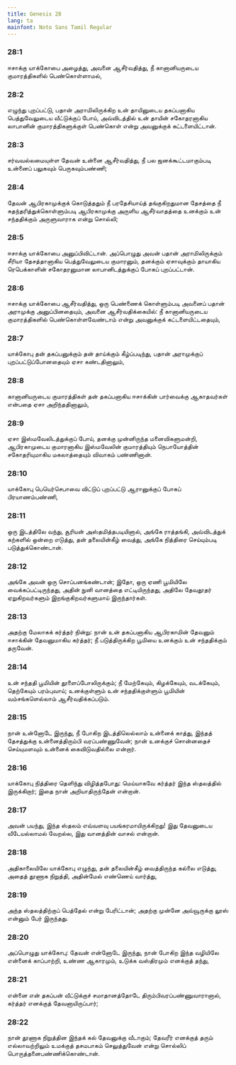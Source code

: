 ```yaml
---
title: Genesis 28
lang: ta
mainfont: Noto Sans Tamil Regular
---
```


###  28:1

ஈசாக்கு யாக்கோபை அழைத்து, அவனை ஆசீர்வதித்து, நீ கானானியருடைய குமாரத்திகளில் பெண்கொள்ளாமல்,

###  28:2

எழுந்து புறப்பட்டு, பதான் அராமிலிருக்கிற உன் தாயினுடைய தகப்பனாகிய பெத்துவேலுடைய வீட்டுக்குப் போய், அவ்விடத்தில் உன் தாயின் சகோதரனாகிய லாபானின் குமாரத்திகளுக்குள் பெண்கொள் என்று அவனுக்குக் கட்டளையிட்டான்.

###  28:3

சர்வவல்லமையுள்ள தேவன் உன்னை ஆசீர்வதித்து, நீ பல ஜனக்கூட்டமாகும்படி உன்னைப் பலுகவும் பெருகவும்பண்ணி;

###  28:4

தேவன் ஆபிரகாமுக்குக் கொடுத்ததும் நீ பரதேசியாய்த் தங்குகிறதுமான தேசத்தை நீ சுதந்தரித்துக்கொள்ளும்படி ஆபிரகாமுக்கு அருளிய ஆசீர்வாதத்தை உனக்கும் உன் சந்ததிக்கும் அருளுவாராக என்று சொல்லி;

###  28:5

ஈசாக்கு யாக்கோபை அனுப்பிவிட்டான். அப்பொழுது அவன் பதான் அராமிலிருக்கும் சீரியா தேசத்தானாகிய பெத்துவேலுடைய குமாரனும், தனக்கும் ஏசாவுக்கும் தாயாகிய ரெபெக்காளின் சகோதரனுமான லாபானிடத்துக்குப் போகப் புறப்பட்டான்.

###  28:6

ஈசாக்கு யாக்கோபை ஆசீர்வதித்து, ஒரு பெண்ணைக் கொள்ளும்படி அவனைப் பதான் அராமுக்கு அனுப்பினதையும், அவனை ஆசீர்வதிக்கையில்: நீ கானானியருடைய குமாரத்திகளில் பெண்கொள்ளவேண்டாம் என்று அவனுக்குக் கட்டளையிட்டதையும்,

###  28:7

யாக்கோபு தன் தகப்பனுக்கும் தன் தாய்க்கும் கீழ்ப்படிந்து, பதான் அராமுக்குப் புறப்பட்டுப்போனதையும் ஏசா கண்டதினாலும்,

###  28:8

கானானியருடைய குமாரத்திகள் தன் தகப்பனாகிய ஈசாக்கின் பார்வைக்கு ஆகாதவர்கள் என்பதை ஏசா அறிந்ததினாலும்,

###  28:9

ஏசா இஸ்மவேலிடத்துக்குப் போய், தனக்கு முன்னிருந்த மனைவிகளுமன்றி, ஆபிரகாமுடைய குமாரனாகிய இஸ்மவேலின் குமாரத்தியும் நெபாயோத்தின் சகோதரியுமாகிய மகலாத்தையும் விவாகம் பண்ணினான்.

###  28:10

யாக்கோபு பெயெர்செபாவை விட்டுப் புறப்பட்டு ஆரானுக்குப் போகப் பிரயாணம்பண்ணி,

###  28:11

ஒரு இடத்திலே வந்து, சூரியன் அஸ்தமித்தபடியினால், அங்கே ராத்தங்கி, அவ்விடத்துக் கற்களில் ஒன்றை எடுத்து, தன் தலையின்கீழ் வைத்து, அங்கே நித்திரை செய்யும்படி படுத்துக்கொண்டான்.

###  28:12

அங்கே அவன் ஒரு சொப்பனங்கண்டான்; இதோ, ஒரு ஏணி பூமியிலே வைக்கப்பட்டிருந்தது, அதின் நுனி வானத்தை எட்டியிருந்தது, அதிலே தேவதூதர் ஏறுகிறவர்களும் இறங்குகிறவர்களுமாய் இருந்தார்கள்.

###  28:13

அதற்கு மேலாகக் கர்த்தர் நின்று: நான் உன் தகப்பனாகிய ஆபிரகாமின் தேவனும் ஈசாக்கின் தேவனுமாகிய கர்த்தர்; நீ படுத்திருக்கிற பூமியை உனக்கும் உன் சந்ததிக்கும் தருவேன்.

###  28:14

உன் சந்ததி பூமியின் தூளைப்போலிருக்கும்; நீ மேற்கேயும், கிழக்கேயும், வடக்கேயும், தெற்கேயும் பரம்புவாய்; உனக்குள்ளும் உன் சந்ததிக்குள்ளும் பூமியின் வம்சங்களெல்லாம் ஆசீர்வதிக்கப்படும்.

###  28:15

நான் உன்னோடே இருந்து, நீ போகிற இடத்திலெல்லாம் உன்னைக் காத்து, இந்தத் தேசத்துக்கு உன்னைத்திரும்பி வரப்பண்ணுவேன்; நான் உனக்குச் சொன்னதைச் செய்யுமளவும் உன்னைக் கைவிடுவதில்லை என்றார்.

###  28:16

யாக்கோபு நித்திரை தெளிந்து விழித்தபோது: மெய்யாகவே கர்த்தர் இந்த ஸ்தலத்தில் இருக்கிறார்; இதை நான் அறியாதிருந்தேன் என்றான்.

###  28:17

அவன் பயந்து, இந்த ஸ்தலம் எவ்வளவு பயங்கரமாயிருக்கிறது! இது தேவனுடைய வீடேயல்லாமல் வேறல்ல, இது வானத்தின் வாசல் என்றான்.

###  28:18

அதிகாலையிலே யாக்கோபு எழுந்து, தன் தலையின்கீழ் வைத்திருந்த கல்லை எடுத்து, அதைத் தூணாக நிறுத்தி, அதின்மேல் எண்ணெய் வார்த்து,

###  28:19

அந்த ஸ்தலத்திற்குப் பெத்தேல் என்று பேரிட்டான்; அதற்கு முன்னே அவ்வூருக்கு லூஸ் என்னும் பேர் இருந்தது.

###  28:20

அப்பொழுது யாக்கோபு: தேவன் என்னோடே இருந்து, நான் போகிற இந்த வழியிலே என்னைக் காப்பாற்றி, உண்ண ஆகாரமும், உடுக்க வஸ்திரமும் எனக்குத் தந்து,

###  28:21

என்னை என் தகப்பன் வீட்டுக்குச் சமாதானத்தோடே திரும்பிவரப்பண்ணுவாரானால், கர்த்தர் எனக்குத் தேவனாயிருப்பார்;

###  28:22

நான் தூணாக நிறுத்தின இந்தக் கல் தேவனுக்கு வீடாகும்; தேவரீர் எனக்குத் தரும் எல்லாவற்றிலும் உமக்குத் தசமபாகம் செலுத்துவேன் என்று சொல்லிப் பொருத்தனைபண்ணிக்கொண்டான்.


